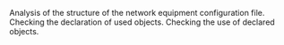 Analysis of the structure of the network equipment configuration file.
Checking the declaration of used objects.
Checking the use of declared objects.